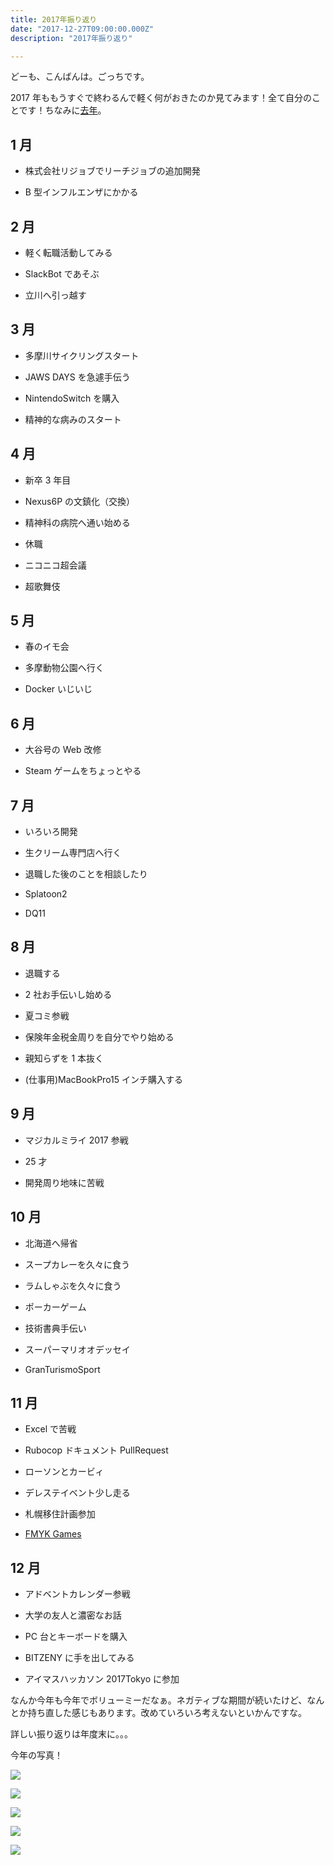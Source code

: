 ```yaml
---
title: 2017年振り返り
date: "2017-12-27T09:00:00.000Z"
description: "2017年振り返り"

---
```


どーも、こんばんは。ごっちです。

2017 年ももうすぐで終わるんで軽く何がおきたのか見てみます！全て自分のことです！ちなみに[去年](https://medium.com/yougoto/2016%E5%B9%B4%E3%81%AE%E6%8C%AF%E3%82%8A%E8%BF%94%E3%82%8A-acb1873d1609)。

## 1 月

- 株式会社リジョブでリーチジョブの追加開発

- B 型インフルエンザにかかる

## 2 月

- 軽く転職活動してみる

- SlackBot であそぶ

- 立川へ引っ越す

## 3 月

- 多摩川サイクリングスタート

- JAWS DAYS を急遽手伝う

- NintendoSwitch を購入

- 精神的な病みのスタート

## 4 月

- 新卒 3 年目

- Nexus6P の文鎮化（交換）

- 精神科の病院へ通い始める

- 休職

- ニコニコ超会議

- 超歌舞伎

## 5 月

- 春のイモ会

- 多摩動物公園へ行く

- Docker いじいじ

## 6 月

- 大谷号の Web 改修

- Steam ゲームをちょっとやる

## 7 月

- いろいろ開発

- 生クリーム専門店へ行く

- 退職した後のことを相談したり

- Splatoon2

- DQ11

## 8 月

- 退職する

- 2 社お手伝いし始める

- 夏コミ参戦

- 保険年金税金周りを自分でやり始める

- 親知らずを 1 本抜く

- (仕事用)MacBookPro15 インチ購入する

## 9 月

- マジカルミライ 2017 参戦

- 25 才

- 開発周り地味に苦戦

## 10 月

- 北海道へ帰省

- スープカレーを久々に食う

- ラムしゃぶを久々に食う

- ポーカーゲーム

- 技術書典手伝い

- スーパーマリオオデッセイ

- GranTurismoSport

## 11 月

- Excel で苦戦

- Rubocop ドキュメント PullRequest

- ローソンとカービィ

- デレステイベント少し走る

- 札幌移住計画参加

- [FMYK Games](https://www.youtube.com/channel/UCDZINDB3zK1woLKOJrwNtIA)

## 12 月

- アドベントカレンダー参戦

- 大学の友人と濃密なお話

- PC 台とキーボードを購入

- BITZENY に手を出してみる

- アイマスハッカソン 2017Tokyo に参加

なんか今年も今年でボリューミーだなぁ。ネガティブな期間が続いたけど、なんとか持ち直した感じもあります。改めていろいろ考えないといかんですな。

詳しい振り返りは年度末に。。。

今年の写真！

![](https://cdn-images-1.medium.com/max/8064/1*wyIdy-RY1He_1oSPGX7igg.jpeg)

![](https://cdn-images-1.medium.com/max/8064/1*M7wjDVGTh_bHlsSVwfSw1A.jpeg)

![](https://cdn-images-1.medium.com/max/8064/1*qLDRUAOiLnZETbEArird3Q.jpeg)

![](https://cdn-images-1.medium.com/max/8064/1*H36ffa80hb-7ptUQnJMMKA.jpeg)

![](https://cdn-images-1.medium.com/max/6048/1*BgNEWPGLkc66rG3WkmHzNA.jpeg)
